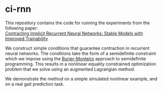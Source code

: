 # ci-rnn
This repository contains the code for running the experiments from the following paper:  
[Contracting Implicit Recurrent Neural Networks: Stable Models with Improved Trainability](http://proceedings.mlr.press/v120/revay20a.html)

We construct simple conditions that guarantee contraction in recurrent neural networks. The conditions take the form of a semidefinite constraint which we impose using the [Burier-Monteiro](https://papers.nips.cc/paper/2016/hash/3de2334a314a7a72721f1f74a6cb4cee-Abstract.html) approach to semidefinite programming. This results in a nonlinear equality constrained optimization problem that we solve using an augmented Lagrangian method.

We demonstrate the method on a simple simulated nonlinear example, and on a real gait prediction task.
